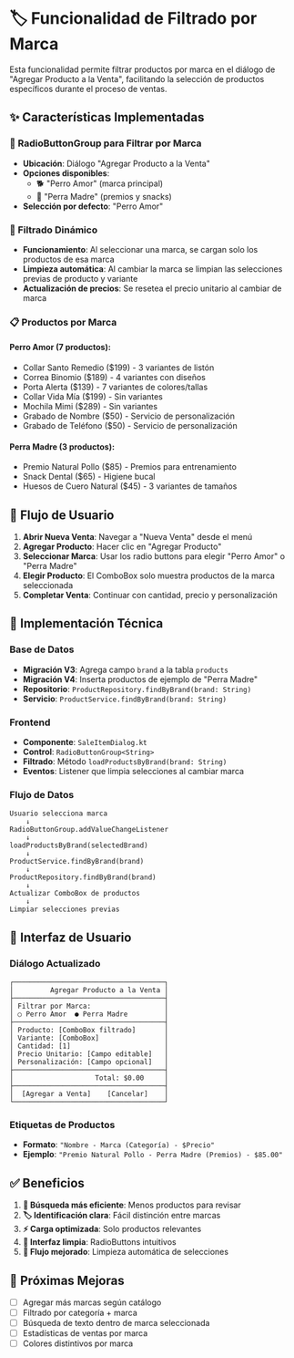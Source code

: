 # 🏷️ Funcionalidad de Filtrado por Marca

Esta funcionalidad permite filtrar productos por marca en el diálogo de "Agregar Producto a la Venta", facilitando la selección de productos específicos durante el proceso de ventas.

## ✨ Características Implementadas

### 🔘 RadioButtonGroup para Filtrar por Marca
- **Ubicación**: Diálogo "Agregar Producto a la Venta"
- **Opciones disponibles**: 
  - 🐕 "Perro Amor" (marca principal)
  - 🦴 "Perra Madre" (premios y snacks)
- **Selección por defecto**: "Perro Amor"

### 🔄 Filtrado Dinámico
- **Funcionamiento**: Al seleccionar una marca, se cargan solo los productos de esa marca
- **Limpieza automática**: Al cambiar la marca se limpian las selecciones previas de producto y variante
- **Actualización de precios**: Se resetea el precio unitario al cambiar de marca

### 📋 Productos por Marca

#### Perro Amor (7 productos):
- Collar Santo Remedio ($199) - 3 variantes de listón
- Correa Binomio ($189) - 4 variantes con diseños
- Porta Alerta ($139) - 7 variantes de colores/tallas
- Collar Vida Mía ($199) - Sin variantes
- Mochila Mimi ($289) - Sin variantes
- Grabado de Nombre ($50) - Servicio de personalización
- Grabado de Teléfono ($50) - Servicio de personalización

#### Perra Madre (3 productos):
- Premio Natural Pollo ($85) - Premios para entrenamiento
- Snack Dental ($65) - Higiene bucal
- Huesos de Cuero Natural ($45) - 3 variantes de tamaños

## 🎯 Flujo de Usuario

1. **Abrir Nueva Venta**: Navegar a "Nueva Venta" desde el menú
2. **Agregar Producto**: Hacer clic en "Agregar Producto" 
3. **Seleccionar Marca**: Usar los radio buttons para elegir "Perro Amor" o "Perra Madre"
4. **Elegir Producto**: El ComboBox solo muestra productos de la marca seleccionada
5. **Completar Venta**: Continuar con cantidad, precio y personalización

## 🔧 Implementación Técnica

### Base de Datos
- **Migración V3**: Agrega campo `brand` a la tabla `products`
- **Migración V4**: Inserta productos de ejemplo de "Perra Madre"
- **Repositorio**: `ProductRepository.findByBrand(brand: String)`
- **Servicio**: `ProductService.findByBrand(brand: String)`

### Frontend
- **Componente**: `SaleItemDialog.kt`
- **Control**: `RadioButtonGroup<String>`
- **Filtrado**: Método `loadProductsByBrand(brand: String)`
- **Eventos**: Listener que limpia selecciones al cambiar marca

### Flujo de Datos
```
Usuario selecciona marca 
    ↓
RadioButtonGroup.addValueChangeListener
    ↓
loadProductsByBrand(selectedBrand)
    ↓
ProductService.findByBrand(brand)
    ↓
ProductRepository.findByBrand(brand)
    ↓
Actualizar ComboBox de productos
    ↓
Limpiar selecciones previas
```

## 🎨 Interfaz de Usuario

### Diálogo Actualizado
```
┌─────────────────────────────────────┐
│         Agregar Producto a la Venta │
├─────────────────────────────────────┤
│ Filtrar por Marca:                  │
│ ○ Perro Amor  ● Perra Madre         │
├─────────────────────────────────────┤
│ Producto: [ComboBox filtrado]       │
│ Variante: [ComboBox]                │
│ Cantidad: [1]                       │
│ Precio Unitario: [Campo editable]   │
│ Personalización: [Campo opcional]   │
├─────────────────────────────────────┤
│                    Total: $0.00     │
├─────────────────────────────────────┤
│  [Agregar a Venta]    [Cancelar]    │
└─────────────────────────────────────┘
```

### Etiquetas de Productos
- **Formato**: `"Nombre - Marca (Categoría) - $Precio"`
- **Ejemplo**: `"Premio Natural Pollo - Perra Madre (Premios) - $85.00"`

## ✅ Beneficios

1. **🎯 Búsqueda más eficiente**: Menos productos para revisar
2. **🏷️ Identificación clara**: Fácil distinción entre marcas
3. **⚡ Carga optimizada**: Solo productos relevantes
4. **🎨 Interfaz limpia**: RadioButtons intuitivos
5. **🔄 Flujo mejorado**: Limpieza automática de selecciones

## 🚀 Próximas Mejoras

- [ ] Agregar más marcas según catálogo
- [ ] Filtrado por categoría + marca
- [ ] Búsqueda de texto dentro de marca seleccionada
- [ ] Estadísticas de ventas por marca
- [ ] Colores distintivos por marca